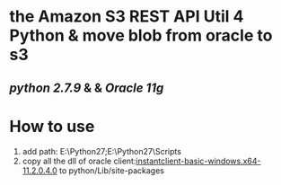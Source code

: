 # the Amazon S3 REST API Util 4 Python & move blob from oracle to s3

## *python 2.7.9*  & & *Oracle 11g*

# How to use
1. add path: E:\Python27\;E:\Python27\Scripts
2. copy all the dll of oracle client:[instantclient-basic-windows.x64-11.2.0.4.0](http://www.oracle.com/technetwork/database/features/instant-client/index-097480.html) to python/Lib/site-packages
